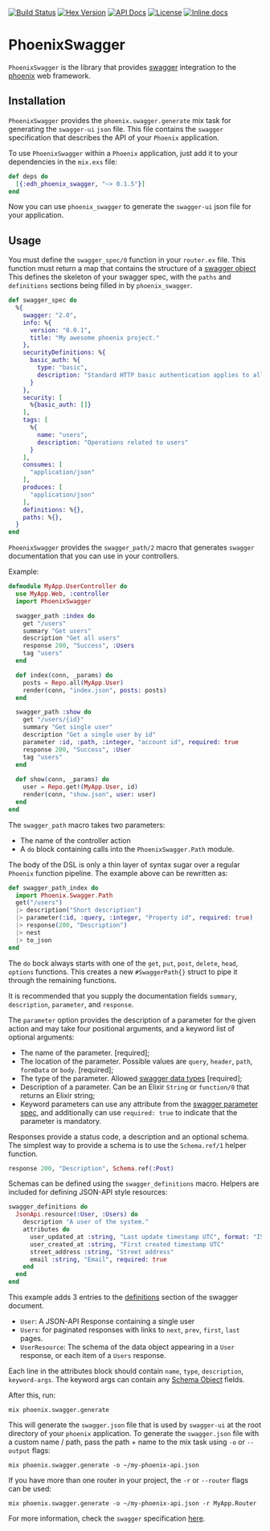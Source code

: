 [![Build Status](https://travis-ci.org/everydayhero/phoenix_swagger.svg?branch=master)](https://travis-ci.org/everydayhero/phoenix_swagger)
[![Hex Version](https://img.shields.io/hexpm/v/edh_phoenix_swagger.svg)](https://hex.pm/packages/edh_phoenix_swagger)
[![API Docs](https://img.shields.io/badge/api-docs-yellow.svg)](https://hexdocs.pm/edh_phoenix_swagger/)
[![License](https://img.shields.io/hexpm/l/edh_phoenix_swagger.svg)](https://github.com/everydayhero/phoenix_swagger/blob/master/LICENSE)
[![Inline docs](http://inch-ci.org/github/everydayhero/phoenix_swagger.svg?branch=master&style=shields)](http://inch-ci.org/github/everydayhero/phoenix_swagger)

# PhoenixSwagger

`PhoenixSwagger` is the library that provides [swagger](http://swagger.io/) integration
to the [phoenix](http://www.phoenixframework.org/) web framework.

## Installation

`PhoenixSwagger` provides the `phoenix.swagger.generate` mix task for generating the `swagger-ui` `json` file. This file contains the `swagger` specification that describes the API of your `Phoenix` application.

To use `PhoenixSwagger` within a `Phoenix` application, just add it to your dependencies in the `mix.exs` file:

```elixir
def deps do
  [{:edh_phoenix_swagger, "~> 0.1.5"}]
end
```

Now you can use `phoenix_swagger` to generate the `swagger-ui` json file for your application.

## Usage

You must define the `swagger_spec/0` function in your `router.ex` file. This function must
return a map that contains the structure of a [swagger object](http://swagger.io/specification/#swaggerObject)
This defines the skeleton of your swagger spec, with the `paths` and `definitions` sections being filled in by `phoenix_swagger`.

```elixir
def swagger_spec do
  %{
    swagger: "2.0",
    info: %{
      version: "0.0.1",
      title: "My awesome phoenix project."
    },
    securityDefinitions: %{
      basic_auth: %{
        type: "basic",
        description: "Standard HTTP basic authentication applies to all API operations."
      }
    },
    security: [
      %{basic_auth: []}
    ],
    tags: [
      %{
        name: "users",
        description: "Operations related to users"
      }
    ],
    consumes: [
      "application/json"
    ],
    produces: [
      "application/json"
    ],
    definitions: %{},
    paths: %{},
  }
end
```

`PhoenixSwagger` provides the `swagger_path/2` macro that generates `swagger` documentation that you can use in your controllers.

Example:

```elixir
defmodule MyApp.UserController do
  use MyApp.Web, :controller
  import PhoenixSwagger

  swagger_path :index do
    get "/users"
    summary "Get users"
    description "Get all users"
    response 200, "Success", :Users
    tag "users"
  end

  def index(conn, _params) do
    posts = Repo.all(MyApp.User)
    render(conn, "index.json", posts: posts)
  end

  swagger_path :show do
    get "/users/{id}"
    summary "Get single user"
    description "Get a single user by id"
    parameter :id, :path, :integer, "account id", required: true
    response 200, "Success", :User
    tag "users"
  end
  
  def show(conn, _params) do
    user = Repo.get!(MyApp.User, id)
    render(conn, "show.json", user: user)
  end
end
```

The `swagger_path` macro takes two parameters:

* The name of the controller action
* A `do` block containing calls into the `PhoenixSwagger.Path` module.

The body of the DSL is only a thin layer of syntax sugar over a regular `Phoenix` function pipeline.
The example above can be rewritten as:

```elixir
def swagger_path_index do
  import Phoenix.Swagger.Path
  get("/users")
  |> description("Short description")
  |> parameter(:id, :query, :integer, "Property id", required: true)
  |> response(200, "Description")
  |> nest
  |> to_json
end
```

The `do` bock always starts with one of the `get`, `put`, `post`, `delete`, `head`, `options` functions. This creates a new `#SwaggerPath{}` struct to pipe it through the remaining functions.

It is recommended that you supply the documentation fields `summary`, `description`, `parameter`, and `response`.

The `parameter` option provides the description of a parameter for the given action and may take four positional arguments, and a keyword list of optional arguments:

* The name of the parameter. [required];
* The location of the parameter. Possible values are `query`, `header`, `path`, `formData` or `body`. [required];
* The type of the parameter. Allowed [swagger data types](https://github.com/swagger-api/swagger-spec/blob/master/versions/2.0.md#data-types
) [required];
* Description of a parameter. Can be an Elixir `String` or `function/0` that returns an Elixir string;
* Keyword parameters can use any attribute from the [swagger parameter spec](http://swagger.io/specification/#parameterObject), and additionally can use `required: true` to indicate that the parameter is mandatory.

Responses provide a status code, a description and an optional schema.
The simplest way to provide a schema is to use the `Schema.ref/1` helper function.

```elixir
response 200, "Description", Schema.ref(:Post)
```

Schemas can be defined using the `swagger_definitions` macro.
Helpers are included for defining JSON-API style resources:

```elixir
swagger_definitions do
  JsonApi.resource(:User, :Users) do
    description "A user of the system."
    attributes do
      user_updated_at :string, "Last update timestamp UTC", format: "ISO-8601"
      user_created_at :string, "First created timestamp UTC"
      street_address :string, "Street address"
      email :string, "Email", required: true
    end
  end
end
```

This example adds 3 entries to the [definitions](http://swagger.io/specification/#definitionsObject) section of the swagger document.

* `User`: A JSON-API Response containing a single user
* `Users`: for paginated responses with links to `next`, `prev`, `first`, `last` pages.
* `UserResource`: The schema of the data object appearing in a `User` response, or each item of a `Users` response.

Each line in the attributes block should contain `name`, `type`, `description`, `keyword-args`.
The keyword args can contain any [Schema Object](http://swagger.io/specification/#schemaObject) fields.

After this, run:

```
mix phoenix.swagger.generate
```

This will generate the `swagger.json` file that is used by `swagger-ui` at the root directory of your `phoenix` application.
To generate the `swagger.json` file with a custom name / path, pass the path + name to the mix task using `-o` or `--output` flags:

```
mix phoenix.swagger.generate -o ~/my-phoenix-api.json
```

If you have more than one router in your project, the `-r` or `--router` flags can be used:

```
mix phoenix.swagger.generate -o ~/my-phoenix-api.json -r MyApp.Router
```

For more information, check the `swagger` specification [here](https://github.com/swagger-api/swagger-spec/blob/master/versions/2.0.md).
